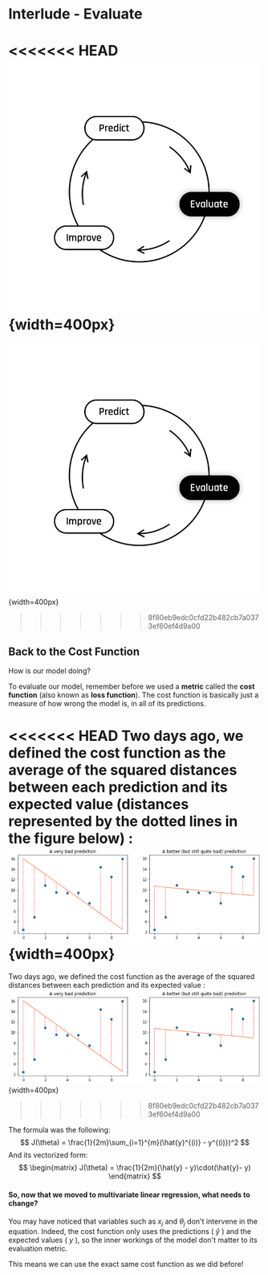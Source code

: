 # Interlude - Evaluate

<<<<<<< HEAD
![The Learning Cycle: Evaluate](../assets/Evaluate.png){width=400px}
=======
![titre](../assets/Evaluate.png){width=400px}
>>>>>>> 8f80eb9edc0cfd22b482cb7a0373ef60ef4d9a00

## Back to the Cost Function

How is our model doing?  

To evaluate our model, remember before we used a **metric** called the **cost function** (also known as **loss function**). The cost function is basically just a measure of how wrong the model is, in all of its predictions.   

<<<<<<< HEAD
Two days ago, we defined the cost function as the average of the squared distances between each prediction and its expected value (distances represented by the dotted lines in the figure below) :   
![Distances between predicted and expected values](../assets/bad_pred_with_distance.png){width=400px}
=======
Two days ago, we defined the cost function as the average of the squared distances between each prediction and its expected value : 
![titre](../assets/bad_pred_with_distance.png){width=400px}
>>>>>>> 8f80eb9edc0cfd22b482cb7a0373ef60ef4d9a00

The formula was the following: 
$$
J(\theta) = \frac{1}{2m}\sum_{i=1}^{m}(\hat{y}^{(i)} - y^{(i)})^2
$$
And its vectorized form:
$$
\begin{matrix}
J(\theta) = \frac{1}{2m}(\hat{y} - y)\cdot(\hat{y}- y)
\end{matrix}
$$  

#### So, now that we moved to multivariate linear regression, what needs to change?
You may have noticed that variables such as $x_j$ and $\theta_j$ don't intervene in the equation. Indeed, the cost function only uses the predictions ( $\hat{y}$ ) and the expected values ( $y$ ), so the inner workings of the model don't matter to its evaluation metric.  

This means we can use the exact same cost function as we did before! 